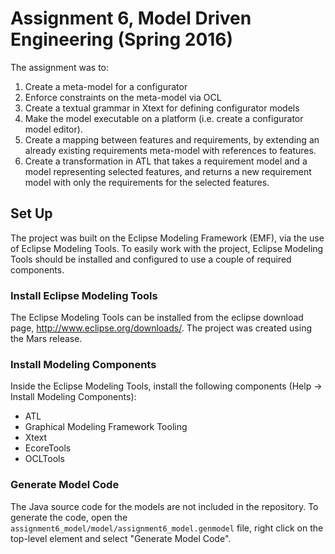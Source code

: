 # Assignment 6, Model Driven Engineering (Spring 2016)

The assignment was to:
  1. Create a meta-model for a configurator
  2. Enforce constraints on the meta-model via OCL
  3. Create a textual grammar in Xtext for defining configurator models
  4. Make the model executable on a platform (i.e. create a configurator model editor).
  5. Create a mapping between features and requirements, by extending an already 
  existing requirements meta-model with references to features.
  6. Create a transformation in ATL that takes a requirement model and a model
  representing selected features, and returns a new requirement model with only
  the requirements for the selected features.


## Set Up

The project was built on the Eclipse Modeling Framework (EMF), via the use of
Eclipse Modeling Tools. To easily work with the project, Eclipse Modeling Tools 
should be installed and configured to use a couple of required components.

### Install Eclipse Modeling Tools
The Eclipse Modeling Tools can be installed from the eclipse download page, 
http://www.eclipse.org/downloads/. The project was created using the Mars 
release.

### Install Modeling Components

Inside the Eclipse Modeling Tools, install the following components 
(Help -> Install Modeling Components):

- ATL
- Graphical Modeling Framework Tooling
- Xtext
- EcoreTools
- OCLTools
 
### Generate Model Code

The Java source code for the models are not included in the repository.
To generate the code, open the `assignment6_model/model/assignment6_model.genmodel` 
file, right click on the top-level element and select "Generate Model Code".

